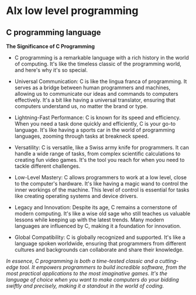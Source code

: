 # Alx low level programming
## C programming language

**The Significance of C Programming**

* C programming is a remarkable language with a rich history in the world of computing. It's like the timeless classic of the programming world, and here's why it's so special.

* Universal Communication: C is like the lingua franca of programming. It serves as a bridge between human programmers and machines, allowing us to communicate our ideas and commands to computers effectively. It's a bit like having a universal translator, ensuring that computers understand us, no matter the brand or type.

* Lightning-Fast Performance: C is known for its speed and efficiency. When you need a task done quickly and efficiently, C is your go-to language. It's like having a sports car in the world of programming languages, zooming through tasks at breakneck speed.

* Versatility: C is versatile, like a Swiss army knife for programmers. It can handle a wide range of tasks, from complex scientific calculations to creating fun video games. It's the tool you reach for when you need to tackle different challenges.

* Low-Level Mastery: C allows programmers to work at a low level, close to the computer's hardware. It's like having a magic wand to control the inner workings of the machine. This level of control is essential for tasks like creating operating systems and device drivers.

* Legacy and Innovation: Despite its age, C remains a cornerstone of modern computing. It's like a wise old sage who still teaches us valuable lessons while keeping up with the latest trends. Many modern languages are influenced by C, making it a foundation for innovation.

* Global Compatibility: C is globally recognized and supported. It's like a language spoken worldwide, ensuring that programmers from different cultures and backgrounds can collaborate and share their knowledge.

*In essence, C programming is both a time-tested classic and a cutting-edge tool. It empowers programmers to build incredible software, from the most practical applications to the most imaginative games. It's the language of choice when you want to make computers do your bidding swiftly and precisely, making it a standout in the world of coding.*
